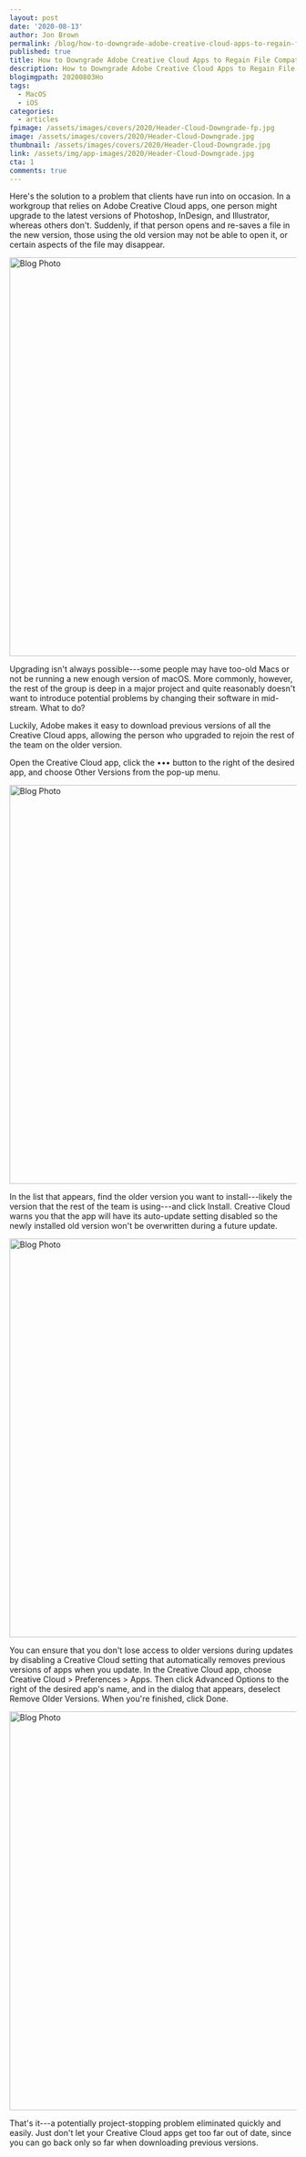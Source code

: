 ```yaml
---
layout: post
date: '2020-08-13'
author: Jon Brown
permalink: /blog/how-to-downgrade-adobe-creative-cloud-apps-to-regain-file-compatibility/
published: true
title: How to Downgrade Adobe Creative Cloud Apps to Regain File Compatibility
description: How to Downgrade Adobe Creative Cloud Apps to Regain File Compatibility
blogimgpath: 20200803Ho
tags:
  - MacOS
  - iOS
categories:
  - articles
fpimage: /assets/images/covers/2020/Header-Cloud-Downgrade-fp.jpg
image: /assets/images/covers/2020/Header-Cloud-Downgrade.jpg
thumbnail: /assets/images/covers/2020/Header-Cloud-Downgrade.jpg
link: /assets/img/app-images/2020/Header-Cloud-Downgrade.jpg
cta: 1
comments: true
---
```

Here's the solution to a problem that clients have run into on occasion.
In a workgroup that relies on Adobe Creative Cloud apps, one person
might upgrade to the latest versions of Photoshop, InDesign, and
Illustrator, whereas others don't. Suddenly, if that person opens and
re-saves a file in the new version, those using the old version may not
be able to open it, or certain aspects of the file may disappear.

<img alt="Blog Photo" src="{{ site.site_cdn }}/assets/images/blog/2020/20200803Ho/Creative-Cloud-warning.png" class="img-fluid rounded m-2" width="700" />

Upgrading isn't always possible---some people may have too-old Macs or
not be running a new enough version of macOS. More commonly, however,
the rest of the group is deep in a major project and quite reasonably
doesn't want to introduce potential problems by changing their software
in mid-stream. What to do?

Luckily, Adobe makes it easy to download previous versions of all the
Creative Cloud apps, allowing the person who upgraded to rejoin the rest
of the team on the older version.

Open the Creative Cloud app, click the ••• button to the right of the
desired app, and choose Other Versions from the pop-up menu.

<img alt="Blog Photo" src="{{ site.site_cdn }}/assets/images/blog/2020/20200803Ho/Creative-Cloud-app.png" class="img-fluid rounded m-2" width="700" />

In the list that appears, find the older version you want to
install---likely the version that the rest of the team is using---and
click Install. Creative Cloud warns you that the app will have its
auto-update setting disabled so the newly installed old version won't be
overwritten during a future update.

<img alt="Blog Photo" src="{{ site.site_cdn }}/assets/images/blog/2020/20200803Ho/Creative-Cloud-versions.png" class="img-fluid rounded m-2" width="700" />

You can ensure that you don't lose access to older versions during
updates by disabling a Creative Cloud setting that automatically removes
previous versions of apps when you update. In the Creative Cloud app,
choose Creative Cloud \> Preferences \> Apps. Then click Advanced
Options to the right of the desired app's name, and in the dialog that
appears, deselect Remove Older Versions. When you're finished, click
Done.

<img alt="Blog Photo" src="{{ site.site_cdn }}/assets/images/blog/2020/20200803Ho/Creative-Cloud-update-prefs.png" class="img-fluid rounded m-2" width="700" />

That's it---a potentially project-stopping problem eliminated quickly
and easily. Just don't let your Creative Cloud apps get too far out of
date, since you can go back only so far when downloading previous
versions.